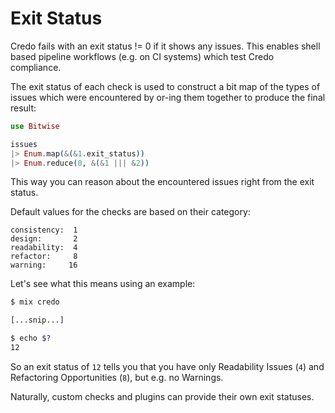 # Exit Status

Credo fails with an exit status != 0 if it shows any issues.
This enables shell based pipeline workflows (e.g. on CI systems) which test Credo compliance.

The exit status of each check is used to construct a bit map of the types of issues which were encountered by or-ing them together to produce the final result:

```elixir
use Bitwise

issues
|> Enum.map(&(&1.exit_status))
|> Enum.reduce(0, &(&1 ||| &2))
```

This way you can reason about the encountered issues right from the exit status.

Default values for the checks are based on their category:

    consistency:  1
    design:       2
    readability:  4
    refactor:     8
    warning:     16

Let's see what this means using an example:

```bash
$ mix credo

[...snip...]

$ echo $?
12
```

So an exit status of `12` tells you that you have only Readability Issues (`4`) and Refactoring Opportunities (`8`), but e.g. no Warnings.

Naturally, custom checks and plugins can provide their own exit statuses.
